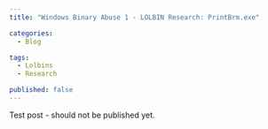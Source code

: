 ```yaml
---
title: "Windows Binary Abuse 1 - LOLBIN Research: PrintBrm.exe"

categories:
  - Blog

tags:
  - Lolbins
  - Research

published: false
---
```


Test post - should not be published yet.
